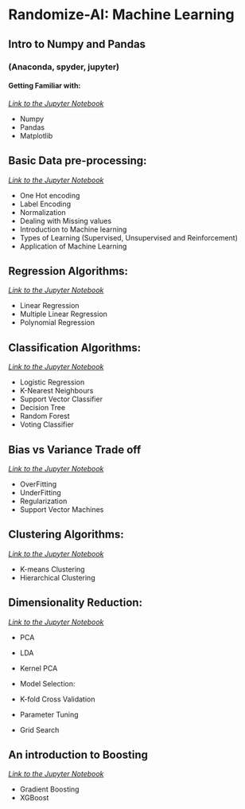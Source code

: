  Randomize-AI: Machine Learning
 ====
## Intro to Numpy and Pandas	
### (Anaconda, spyder, jupyter)
#### Getting Familiar with:
[*Link to the Jupyter Notebook*](https://github.com/subhankar01/Randomize-AI/blob/main/Machine%20learning/basic_intro.ipynb)
* Numpy
* Pandas
* Matplotlib

## Basic Data pre-processing:
[*Link to the Jupyter Notebook*](https://github.com/subhankar01/Randomize-AI/blob/main/Machine%20learning/data_pre-processing.ipynb)
* One Hot encoding
* Label Encoding
* Normalization
* Dealing with Missing values
* Introduction to Machine learning
* Types of Learning (Supervised, Unsupervised and Reinforcement)
* Application of Machine Learning


## Regression Algorithms:
[*Link to the Jupyter Notebook*](https://github.com/kabirnagpal/SoA-ML-14/blob/master/week%203.ipynb)
* Linear Regression
* Multiple Linear Regression
* Polynomial Regression


## Classification Algorithms:
[*Link to the Jupyter Notebook*](https://github.com/subhankar01/Randomize-AI/blob/main/Machine%20learning/classification.ipynb)
* Logistic Regression
* K-Nearest Neighbours
* Support Vector Classifier
* Decision Tree
* Random Forest
* Voting Classifier


## Bias vs Variance Trade off
[*Link to the Jupyter Notebook*](https://github.com/subhankar01/Randomize-AI/blob/main/Machine%20learning/bias_variance.ipynb)
* OverFitting
* UnderFitting
* Regularization
* Support Vector Machines


## Clustering Algorithms:
[*Link to the Jupyter Notebook*](https://github.com/subhankar01/Randomize-AI/blob/main/Machine%20learning/clustering.ipynb)
* K-means Clustering
* Hierarchical Clustering


## Dimensionality Reduction:
[*Link to the Jupyter Notebook*](https://github.com/subhankar01/Randomize-AI/blob/main/Machine%20learning/dimensionality_reduction.ipynb)
* PCA
* LDA
* Kernel PCA

* Model Selection:
* K-fold Cross Validation
* Parameter Tuning 
* Grid Search

## An introduction to Boosting
[*Link to the Jupyter Notebook*](https://github.com/subhankar01/Randomize-AI/blob/main/Machine%20learning/boosting.ipynb)
* Gradient Boosting
* XGBoost
